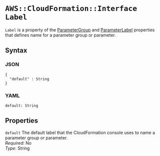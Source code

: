 # `AWS::CloudFormation::Interface Label`<a name="aws-properties-cloudformation-interface-label"></a>

`Label` is a property of the [ParameterGroup](aws-properties-cloudformation-interface-parametergroup.md) and [ParameterLabel](aws-properties-cloudformation-interface-parameterlabel.md) properties that defines name for a parameter group or parameter\.

## Syntax<a name="w10495ab1c23c15c15c27c19b5"></a>

### JSON<a name="aws-properties-cloudformation-interface-label-syntax.json"></a>

```
{
  "default" : String
}
```

### YAML<a name="aws-properties-cloudformation-interface-label-syntax.yaml"></a>

```
default: String
```

## Properties<a name="w10495ab1c23c15c15c27c19b7"></a>

`default`  <a name="cfn-cloudformation-interface-labelproperty-default"></a>
The default label that the CloudFormation console uses to name a parameter group or parameter\.  
*Required*: No  
*Type*: String